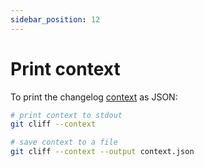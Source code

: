 ```yaml
---
sidebar_position: 12
---
```


# Print context

To print the changelog [context](/docs/templating/context) as JSON:

```bash
# print context to stdout
git cliff --context

# save context to a file
git cliff --context --output context.json
```
